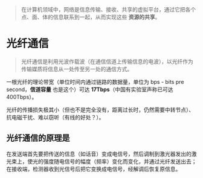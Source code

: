 
> 在计算机领域中，网络是信息传输、接收、共享的虚拟平台，通过它把各个点、面、体的信息联系到一起，从而实现这些 **资源的共享**。



# 光纤通信

> 光纤通信是利用光波作载波（在通信信道上传输信息的电波），以光纤作为传输媒质将信息从一处传至另一处的通信方式。

一根光纤的理论带宽（单位时间内通过链路的数据量，单位为 bps - bits pre second，**信道容量** 也是这个）可达 **17Tbps**（中国有实验室声称已可达400Tbps）。

光纤的传播损失极其小（但也不是完全没有，距离过长时，仍然需要中转节点）、抗电磁干扰、难以窃听（有线的好处？）。


## 光纤通信的原理是

在发送端首先要把传送的信息（如话音）变成电信号，然后调制到激光器发出的激光束上，使光的强度随电信号的幅度（频率）变化而变化，并通过光纤发送出去；在接收端，检测器收到光信号后把它变换成电信号，经解调后恢复原信息。




